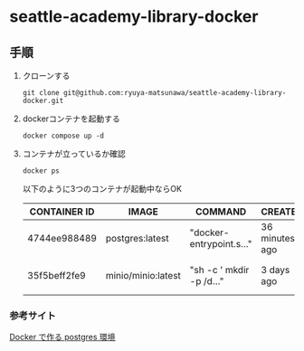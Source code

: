 # seattle-academy-library-docker

## 手順
1. クローンする
    ```
    git clone git@github.com:ryuya-matsunawa/seattle-academy-library-docker.git
    ```
1. dockerコンテナを起動する
    ```
    docker compose up -d
    ```
1. コンテナが立っているか確認
    ```
    docker ps
    ```
    以下のように3つのコンテナが起動中ならOK

    |  CONTAINER ID  |  IMAGE  |  COMMAND  |  CREATED  |  STATUS  |  PORTS  |  NAMES  |
    | ---- | ---- | ---- | ---- | ---- | ---- | ---- |
    |  4744ee988489  |  postgres:latest  |  "docker-entrypoint.s…"  |  36 minutes ago  |  Up 40 seconds  |  0.0.0.0:5433->5432/tcp  |  seattle_academy_postgres  |
    |  35f5beff2fe9  |  minio/minio:latest  |  "sh -c ' mkdir -p /d…"  |  3 days ago  |  Up 3 days  |  0.0.0.0:9000-9001->9000-9001/tcp  |  seattle_academy_minio  |


### 参考サイト
[Docker で作る postgres 環境](https://crudzoo.com/blog/docker-postgres)